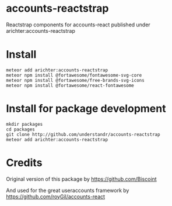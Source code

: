 # accounts-reactstrap
Reactstrap components for accounts-react published under arichter:accounts-reactstrap

# Install
```
meteor add arichter:accounts-reactstrap
meteor npm install @fortawesome/fontawesome-svg-core
meteor npm install @fortawesome/free-brands-svg-icons
meteor npm install @fortawesome/react-fontawesome
```

# Install for package development
```
mkdir packages
cd packages
git clone http://github.com/understandr/accounts-reactstrap
meteor add arichter:accounts-reactstrap
```

# Credits

Original version of this package by https://github.com/Biscoint

And used for the great useraccounts framework by https://github.com/royGil/accounts-react
